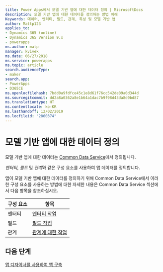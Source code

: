 ```yaml
---
title: Power Apps에서 모델 기반 앱에 대한 데이터 정의 | MicrosoftDocs
description: 모델 기반 앱에 대한 데이터를 정의하는 방법 이해
Keywords: 데이터, 엔터티, 필드, 관계, 특성 및 모델 기반 앱
author: Mattp123
applies_to:
- Dynamics 365 (online)
- Dynamics 365 Version 9.x
- powerapps
ms.author: matp
manager: kvivek
ms.date: 06/27/2018
ms.service: powerapps
ms.topic: article
search.audienceType:
- maker
search.app:
- PowerApps
- D365CE
ms.openlocfilehash: 7bdd0a9fdfce45c1e8d61f76cc542de09a0d344d
ms.sourcegitcommit: dd2a8a0362a8e1b64a1dac7b9f98d43da8d0bd87
ms.translationtype: HT
ms.contentlocale: ko-KR
ms.lasthandoff: 12/02/2019
ms.locfileid: "2860374"
---
```

# <a name="define-data-for-your-model-driven-app"></a>모델 기반 앱에 대한 데이터 정의

모델 기반 앱에 대한 데이터는 [Common Data Service](../common-data-service/data-platform-intro.md)에서 정의됩니다. 

*엔터티*, *필드* 및 *관계*와 같은 구성 요소를 사용하여 앱 데이터를 정의합니다.

앱이 모델 기반 앱에 대한 데이터를 정의하기 위해 Common Data Service에서 이러한 구성 요소를 사용하는 방법에 대한 자세한 내용은 Common Data Service 섹션에서 다음 항목을 참조하십시오.

|구성 요소 |항목|
|-----|----|
|엔터티| [엔터티 작업](../common-data-service/entity-overview.md)|
|필드| [필드 작업](../common-data-service/fields-overview.md)|
|관계| [관계에 대한 작업](../common-data-service/relationships-overview.md)|

## <a name="next-step"></a>다음 단계

[앱 디자이너를 사용하여 앱 구축](design-custom-business-apps-using-app-designer.md)
